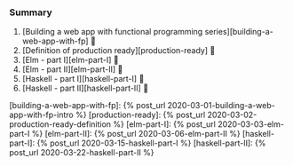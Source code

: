 ### Summary
1. [Building a web app with functional programming series][building-a-web-app-with-fp] :bookmark:
2. [Definition of production ready][production-ready] :bookmark:
3. [Elm - part I][elm-part-I] :bookmark:
4. [Elm - part II][elm-part-II] :bookmark:
5. [Haskell - part I][haskell-part-I] :bookmark:
6. [Haskell - part II][haskell-part-II] :bookmark:

[building-a-web-app-with-fp]: {% post_url 2020-03-01-building-a-web-app-with-fp-intro %}
[production-ready]: {% post_url 2020-03-02-production-ready-definition %}
[elm-part-I]: {% post_url 2020-03-03-elm-part-I %}
[elm-part-II]: {% post_url 2020-03-06-elm-part-II %}
[haskell-part-I]: {% post_url 2020-03-15-haskell-part-I %}
[haskell-part-II]: {% post_url 2020-03-22-haskell-part-II %}
